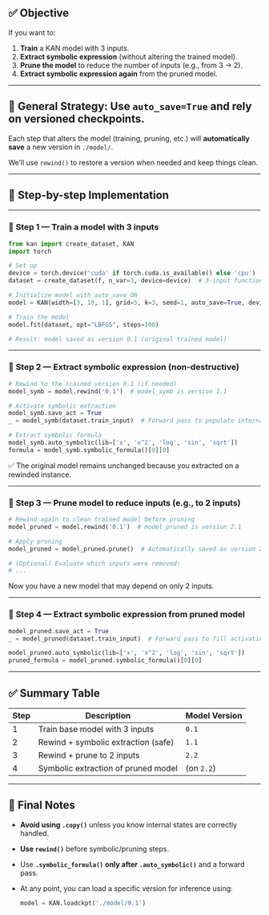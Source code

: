 ## ✅ Objective

If you want to:

1. **Train** a KAN model with 3 inputs.
2. **Extract symbolic expression** (without altering the trained model).
3. **Prune the model** to reduce the number of inputs (e.g., from 3 → 2).
4. **Extract symbolic expression again** from the pruned model.

---

## 🔁 General Strategy: Use `auto_save=True` and rely on versioned checkpoints.

Each step that alters the model (training, pruning, etc.) will **automatically save** a new version in `./model/`.

We’ll use `rewind()` to restore a version when needed and keep things clean.

---

## 🔢 Step-by-step Implementation

---

### 🔹 **Step 1 — Train a model with 3 inputs**

```python
from kan import create_dataset, KAN
import torch

# Set up
device = torch.device('cuda' if torch.cuda.is_available() else 'cpu')
dataset = create_dataset(f, n_var=3, device=device)  # 3-input function

# Initialize model with auto_save ON
model = KAN(width=[3, 10, 1], grid=5, k=3, seed=1, auto_save=True, device=device)

# Train the model
model.fit(dataset, opt="LBFGS", steps=100)

# Result: model saved as version 0.1 (original trained model)
```

---

### 🔹 **Step 2 — Extract symbolic expression (non-destructive)**

```python
# Rewind to the trained version 0.1 (if needed)
model_symb = model.rewind('0.1')  # model_symb is version 1.1

# Activate symbolic extraction
model_symb.save_act = True
_ = model_symb(dataset.train_input)  # Forward pass to populate internal states

# Extract symbolic formula
model_symb.auto_symbolic(lib=['x', 'x^2', 'log', 'sin', 'sqrt'])
formula = model_symb.symbolic_formula()[0][0]
```

✅ The original model remains unchanged because you extracted on a rewinded instance.

---

### 🔹 **Step 3 — Prune model to reduce inputs (e.g., to 2 inputs)**

```python
# Rewind again to clean trained model before pruning
model_pruned = model.rewind('0.1')  # model_pruned is version 2.1

# Apply pruning
model_pruned = model_pruned.prune()  # Automatically saved as version 2.2

# (Optional) Evaluate which inputs were removed:
# ...
```

Now you have a new model that may depend on only 2 inputs.

---

### 🔹 **Step 4 — Extract symbolic expression from pruned model**

```python
model_pruned.save_act = True
_ = model_pruned(dataset.train_input)  # Forward pass to fill activations

model_pruned.auto_symbolic(lib=['x', 'x^2', 'log', 'sin', 'sqrt'])
pruned_formula = model_pruned.symbolic_formula()[0][0]
```

---

## ✅ Summary Table

| Step | Description                         | Model Version |
| ---- | ----------------------------------- | ------------- |
| 1    | Train base model with 3 inputs      | `0.1`         |
| 2    | Rewind + symbolic extraction (safe) | `1.1`         |
| 3    | Rewind + prune to 2 inputs          | `2.2`         |
| 4    | Symbolic extraction of pruned model | (on `2.2`)    |

---

## 🧠 Final Notes

* **Avoid using `.copy()`** unless you know internal states are correctly handled.
* **Use `rewind()`** before symbolic/pruning steps.
* Use **`.symbolic_formula()` only after `.auto_symbolic()`** and a forward pass.
* At any point, you can load a specific version for inference using:

  ```python
  model = KAN.loadckpt('./model/0.1')
  ```


